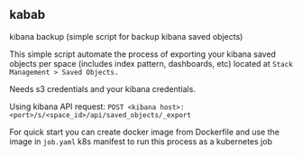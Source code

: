 ## kabab
kibana backup  (simple script for backup kibana saved objects)

This simple script automate the process of exporting your kibana saved objects per space (includes index pattern, dashboards, etc) located at `Stack Management > Saved Objects.`

Needs s3 credentials and your kibana credentials.

Using kibana API request:
`POST <kibana host>:<port>/s/<space_id>/api/saved_objects/_export`

For quick start you can create docker image from Dockerfile and use the image in `job.yaml` k8s manifest to run this process as a kubernetes job

